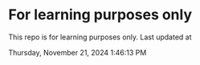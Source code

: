 # For learning purposes only
This repo is for learning purposes only.
Last updated at

Thursday, November 21, 2024 1:46:13 PM

